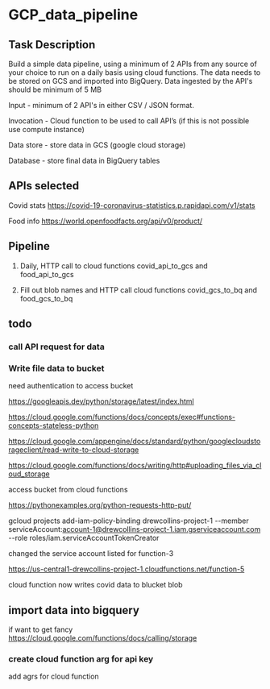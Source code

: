 # GCP_data_pipeline

## Task Description

Build a simple data pipeline, using a minimum of 2 APIs from any source of your choice to run on a daily basis using cloud functions. The data needs to be stored on GCS and imported into BigQuery.
Data ingested by the API's should be minimum of 5 MB

Input - minimum of 2 API's in either CSV / JSON format.

Invocation - Cloud function to be used to call API’s (if this is not possible use compute instance)

Data store - store data in GCS (google cloud storage)

Database - store final data in BigQuery tables	

## APIs selected

Covid stats https://covid-19-coronavirus-statistics.p.rapidapi.com/v1/stats

Food info https://world.openfoodfacts.org/api/v0/product/

## Pipeline

1. Daily, HTTP call to cloud functions covid_api_to_gcs and food_api_to_gcs

2. Fill out blob names and HTTP call cloud functions covid_gcs_to_bq and food_gcs_to_bq

## todo

### call API request for data

### Write file data to bucket

need authentication to access bucket

https://googleapis.dev/python/storage/latest/index.html

https://cloud.google.com/functions/docs/concepts/exec#functions-concepts-stateless-python

https://cloud.google.com/appengine/docs/standard/python/googlecloudstorageclient/read-write-to-cloud-storage

https://cloud.google.com/functions/docs/writing/http#uploading_files_via_cloud_storage

access bucket from cloud functions

https://pythonexamples.org/python-requests-http-put/

gcloud projects add-iam-policy-binding drewcollins-project-1 --member serviceAccount:account-1@drewcollins-project-1.iam.gserviceaccount.com --role roles/iam.serviceAccountTokenCreator

changed the service account listed for function-3

https://us-central1-drewcollins-project-1.cloudfunctions.net/function-5

cloud function now writes covid data to blucket blob

## import data into bigquery

if want to get fancy
https://cloud.google.com/functions/docs/calling/storage

### create cloud function arg for api key

add agrs for cloud function